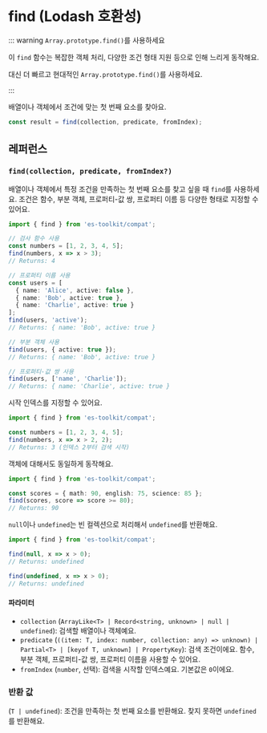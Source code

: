 # find (Lodash 호환성)

::: warning `Array.prototype.find()`를 사용하세요

이 `find` 함수는 복잡한 객체 처리, 다양한 조건 형태 지원 등으로 인해 느리게 동작해요.

대신 더 빠르고 현대적인 `Array.prototype.find()`를 사용하세요.

:::

배열이나 객체에서 조건에 맞는 첫 번째 요소를 찾아요.

```typescript
const result = find(collection, predicate, fromIndex);
```

## 레퍼런스

### `find(collection, predicate, fromIndex?)`

배열이나 객체에서 특정 조건을 만족하는 첫 번째 요소를 찾고 싶을 때 `find`를 사용하세요. 조건은 함수, 부분 객체, 프로퍼티-값 쌍, 프로퍼티 이름 등 다양한 형태로 지정할 수 있어요.

```typescript
import { find } from 'es-toolkit/compat';

// 검사 함수 사용
const numbers = [1, 2, 3, 4, 5];
find(numbers, x => x > 3);
// Returns: 4

// 프로퍼티 이름 사용
const users = [
  { name: 'Alice', active: false },
  { name: 'Bob', active: true },
  { name: 'Charlie', active: true }
];
find(users, 'active');
// Returns: { name: 'Bob', active: true }

// 부분 객체 사용
find(users, { active: true });
// Returns: { name: 'Bob', active: true }

// 프로퍼티-값 쌍 사용
find(users, ['name', 'Charlie']);
// Returns: { name: 'Charlie', active: true }
```

시작 인덱스를 지정할 수 있어요.

```typescript
import { find } from 'es-toolkit/compat';

const numbers = [1, 2, 3, 4, 5];
find(numbers, x => x > 2, 2);
// Returns: 3 (인덱스 2부터 검색 시작)
```

객체에 대해서도 동일하게 동작해요.

```typescript
import { find } from 'es-toolkit/compat';

const scores = { math: 90, english: 75, science: 85 };
find(scores, score => score >= 80);
// Returns: 90
```

`null`이나 `undefined`는 빈 컬렉션으로 처리해서 `undefined`를 반환해요.

```typescript
import { find } from 'es-toolkit/compat';

find(null, x => x > 0);
// Returns: undefined

find(undefined, x => x > 0);
// Returns: undefined
```

#### 파라미터

- `collection` (`ArrayLike<T> | Record<string, unknown> | null | undefined`): 검색할 배열이나 객체예요.
- `predicate` (`((item: T, index: number, collection: any) => unknown) | Partial<T> | [keyof T, unknown] | PropertyKey`): 검색 조건이에요. 함수, 부분 객체, 프로퍼티-값 쌍, 프로퍼티 이름을 사용할 수 있어요.
- `fromIndex` (`number`, 선택): 검색을 시작할 인덱스예요. 기본값은 `0`이에요.

### 반환 값

(`T | undefined`): 조건을 만족하는 첫 번째 요소를 반환해요. 찾지 못하면 `undefined`를 반환해요.